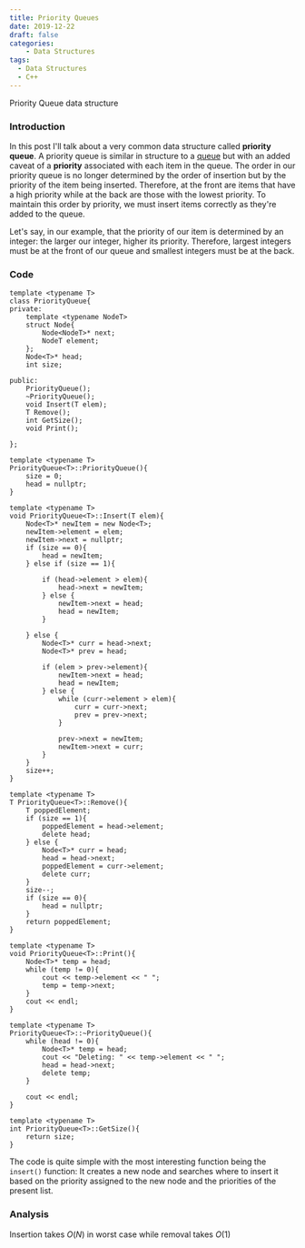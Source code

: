 ```yaml
---
title: Priority Queues
date: 2019-12-22
draft: false
categories: 
    - Data Structures
tags:
  - Data Structures
  - C++
---
```


Priority Queue data structure

<!-- end -->

### Introduction

In this post I'll talk about a very common data structure called **priority queue**. A priority queue is similar in structure to a [queue](/queue) but with an added caveat of a **priority** associated with each item in the queue. The order in our priority queue is no longer determined by the order of insertion but by the priority of the item being inserted. Therefore, at the front are items that have a high priority while at the back are those with the lowest priority. To maintain this order by priority, we must insert items correctly as they're added to the queue.

Let's say, in our example, that the priority of our item is determined by an integer: the larger our integer, higher its priority. Therefore, largest integers must be at the front of our queue and smallest integers must be at the back.

### Code

```cpp{numberLines}
template <typename T>
class PriorityQueue{
private:
    template <typename NodeT>
    struct Node{
        Node<NodeT>* next;
        NodeT element;
    };
    Node<T>* head;
    int size;
    
public:
    PriorityQueue();
    ~PriorityQueue();
    void Insert(T elem);
    T Remove();
    int GetSize();
    void Print();
    
};

template <typename T>
PriorityQueue<T>::PriorityQueue(){
    size = 0;
    head = nullptr;
}

template <typename T>
void PriorityQueue<T>::Insert(T elem){
    Node<T>* newItem = new Node<T>;
    newItem->element = elem;
    newItem->next = nullptr;
    if (size == 0){
        head = newItem;
    } else if (size == 1){
      
        if (head->element > elem){
            head->next = newItem;
        } else {
            newItem->next = head;
            head = newItem;
        }
        
    } else {
        Node<T>* curr = head->next;
        Node<T>* prev = head;
        
        if (elem > prev->element){
            newItem->next = head;
            head = newItem;
        } else {
            while (curr->element > elem){
                curr = curr->next;
                prev = prev->next;
            }
            
            prev->next = newItem;
            newItem->next = curr;
        }
    }
    size++;
}

template <typename T>
T PriorityQueue<T>::Remove(){
    T poppedElement;
    if (size == 1){
        poppedElement = head->element;
        delete head;
    } else {
        Node<T>* curr = head;
        head = head->next;
        poppedElement = curr->element;
        delete curr;
    }
    size--;
    if (size == 0){
        head = nullptr;
    }
    return poppedElement;
}

template <typename T>
void PriorityQueue<T>::Print(){
    Node<T>* temp = head;
    while (temp != 0){
        cout << temp->element << " ";
        temp = temp->next;
    }
    cout << endl;
}

template <typename T>
PriorityQueue<T>::~PriorityQueue(){
    while (head != 0){
        Node<T>* temp = head;
        cout << "Deleting: " << temp->element << " ";
        head = head->next;
        delete temp;
    }
    
    cout << endl;
}

template <typename T>
int PriorityQueue<T>::GetSize(){
    return size;
}

```

The code is quite simple with the most interesting function being the `insert()` function: It creates a new node and searches where to insert it based on the priority assigned to the new node and the priorities of the present list.

### Analysis

Insertion takes $O(N)$ in worst case while removal takes $O(1)$